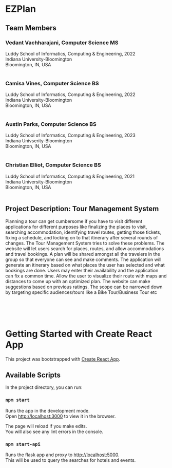# EZPlan

## Team Members
### Vedant Vachharajani, Computer Science MS 
Luddy School of Informatics, Computing & Engineering, 2022  <br/>
Indiana University-Bloomington <br/>
Bloomington, IN, USA
<br/><br/>

### Camisa Vines, Computer Science BS
Luddy School of Informatics, Computing & Engineering, 2022 <br/>
Indiana University-Bloomington <br/>
Bloomington, IN, USA
<br/><br/>


### Austin Parks, Computer Science BS 
Luddy School of Informatics, Computing & Engineering, 2023 <br/>
Indiana Univserity-Bloomington <br/>
Bloomington, IN, USA
<br/><br/>

### Christian Elliot, Computer Science BS
Luddy School of Informatics, Computing & Engineering, 2021 <br/>
Indiana University-Bloomington <br/>
Bloomington, IN, USA
<br/><br/>



## Project Description: Tour Management System
Planning a tour can get cumbersome if you have to visit different applications for different purposes like finalizing the places to visit, searching accommodation, identifying travel routes, getting those tickets, fixing a schedule, and locking on to that itinerary after several rounds of changes. The Tour Management System tries to solve these problems. The website will let users search for places, routes, and allow accommodations and travel bookings. A plan will be shared amongst all the travelers in the group so that everyone can see and make comments. The application will generate an itinerary based on what places the user has selected and what bookings are done. Users may enter their availability and the application can fix a common time. Allow the user to visualize their route with maps and distances to come up with an optimized plan. The website can make suggestions based on previous ratings. The scope can be narrowed down by targeting specific audiences/tours like a Bike Tour/Business Tour etc

<br/><br/><br/>

# Getting Started with Create React App

This project was bootstrapped with [Create React App](https://github.com/facebook/create-react-app).

## Available Scripts

In the project directory, you can run:

### `npm start`

Runs the app in the development mode.\
Open [http://localhost:3000](http://localhost:3000) to view it in the browser.

The page will reload if you make edits.\
You will also see any lint errors in the console.

### `npm start-api`

Runs the flask app and proxy to [http://localhost:5000](http://localhost:5000).\
This will be used to query the searches for hotels and events.
